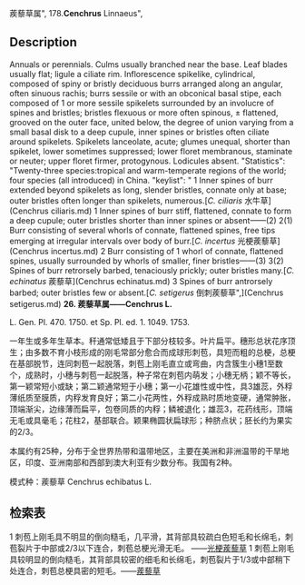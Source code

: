蒺藜草属",
178.**Cenchrus** Linnaeus",

## Description
Annuals or perennials. Culms usually branched near the base. Leaf blades usually flat; ligule a ciliate rim. Inflorescence spikelike, cylindrical, composed of spiny or bristly deciduous burrs arranged along an angular, often sinuous rachis; burrs sessile or with an obconical basal stipe, each composed of 1 or more sessile spikelets surrounded by an involucre of spines and bristles; bristles flexuous or more often spinous, ± flattened, grooved on the outer face, united below, the degree of union varying from a small basal disk to a deep cupule, inner spines or bristles often ciliate around spikelets. Spikelets lanceolate, acute; glumes unequal, shorter than spikelet, lower sometimes suppressed; lower floret membranous, staminate or neuter; upper floret firmer, protogynous. Lodicules absent.
  "Statistics": "Twenty-three species:tropical and warm-temperate regions of the world; four species (all introduced) in China.
  "keylist": "
1 Inner spines of burr extended beyond spikelets as long, slender bristles, connate only at base; outer bristles often longer than spikelets, numerous.[*C. ciliaris* 水牛草](Cenchrus ciliaris.md)
1 Inner spines of burr stiff, flattened, connate to form a deep cupule; outer bristles shorter than inner spines or absent——(2)
2(1) Burr consisting of several whorls of connate, flattened spines, free tips emerging at irregular intervals over body of burr.[*C. incertus* 光梗蒺藜草](Cenchrus incertus.md)
2 Burr consisting of 1 whorl of connate, flattened spines, usually surrounded by whorls of smaller, finer bristles——(3)
3(2) Spines of burr retrorsely barbed, tenaciously prickly; outer bristles many.[*C. echinatus* 蒺藜草](Cenchrus echinatus.md)
3 Spines of burr antrorsely barbed; outer bristles few or absent.[*C. setigerus* 倒刺蒺藜草",](Cenchrus setigerus.md)
**26. 蒺藜草属——Cenchrus L.**

L. Gen. Pl. 470. 1750. et Sp. Pl. ed. 1. 1049. 1753.

一年生或多年生草本。秆通常低矮且于下部分枝较多。叶片扁平。穗形总状花序顶生；由多数不育小枝形成的刚毛常部分愈合而成球形刺苞，具短而粗的总梗，总梗在基部脱节，连同刺苞一起脱落，刺苞上刚毛直立或弯曲，内含簇生小穗1至数个，成熟时，小穗与刺苞一起脱落，种子常在刺苞内萌发；小穗无柄；颖不等长，第一颖常短小或缺；第二颖通常短于小穗；第一小花雄性或中性，具3雄蕊，外稃薄纸质至膜质，内稃发育良好；第二小花两性，外稃成熟时质地变硬，通常肿胀，顶端渐尖，边缘薄而扁平，包卷同质的内稃；鳞被退化；雄蕊3，花药线形，顶端无毛或具毫毛；花柱2，基部联合。颖果椭圆状扁球形；种脐点状；胚长约为果实的2/3。

本属约有25种，分布于全世界热带和温带地区，主要在美洲和非洲温带的干旱地区，印度、亚洲南部和西部到澳大利亚有少数分布。我国有2种。

模式种：蒺藜草 Cenchrus echibatus L.

## 检索表

1 刺苞上刚毛具不明显的倒向糙毛，几平滑，其背部具较疏白色短毛和长绵毛，刺苞裂片于中部或2/3以下连合，刺苞总梗光滑无毛。 ——[光梗蒺藜草](Cenchrus%20calyculatus.md)
1 刺苞上刚毛具较明显的倒向糙毛，其背部具较密的细毛和长绵毛，刺苞裂片于1/3或中部稍下处连合，刺苞总梗具密的短毛。——[蒺藜草](Cenchrus%20echinatus.md)
